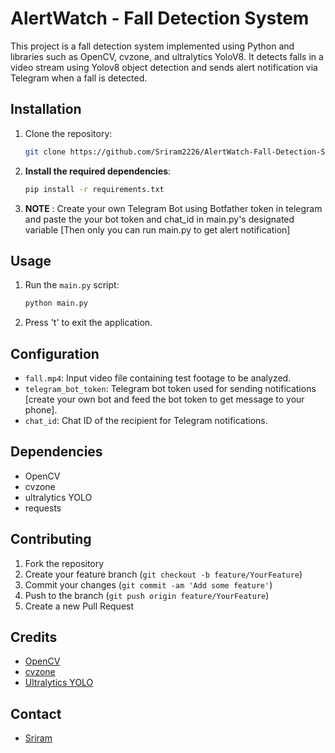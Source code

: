 
# AlertWatch - Fall Detection System

This project is a fall detection system implemented using Python and libraries such as OpenCV, cvzone, and ultralytics YoloV8. It detects falls in a video stream using Yolov8 object detection and sends alert notification via Telegram when a fall is detected.

## Installation

1. Clone the repository:

   ```bash
   git clone https://github.com/Sriram2226/AlertWatch-Fall-Detection-System-.git
   ```

2. **Install the required dependencies**:

   ```bash
   pip install -r requirements.txt
   ```

3. **NOTE** : Create your own Telegram Bot using Botfather token in telegram and paste the your bot token and chat_id in main.py's designated variable
   [Then only you can run main.py to get alert notification]

## Usage

1. Run the `main.py` script:

   ```bash
   python main.py
   ```

2. Press 't' to exit the application.

## Configuration

- `fall.mp4`: Input video file containing test footage to be analyzed.
- `telegram_bot_token`: Telegram bot token used for sending notifications 
[create your own bot and feed the bot token to get message to your phone].
- `chat_id`: Chat ID of the recipient for Telegram notifications.

## Dependencies

- OpenCV
- cvzone
- ultralytics YOLO
- requests



## Contributing

1. Fork the repository
2. Create your feature branch (`git checkout -b feature/YourFeature`)
3. Commit your changes (`git commit -am 'Add some feature'`)
4. Push to the branch (`git push origin feature/YourFeature`)
5. Create a new Pull Request

## Credits

- [OpenCV](https://opencv.org/)
- [cvzone](https://github.com/cvzone/cvzone)
- [Ultralytics YOLO](https://github.com/ultralytics/yolov5)

## Contact
- [Sriram](sriram2005z@gmail.com)

